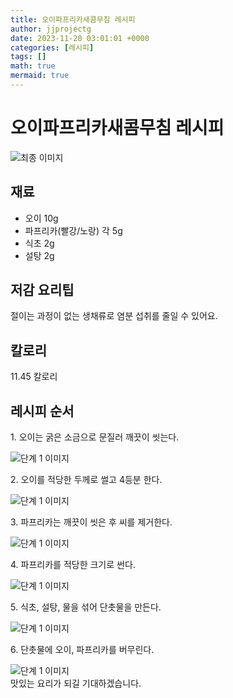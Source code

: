 ```yaml
---
title: 오이파프리카새콤무침 레시피
author: jjprojectg
date: 2023-11-20 03:01:01 +0000
categories: [레시피]
tags: []
math: true
mermaid: true
---
```

<meta name="og:type" content="website"/>
<meta charset="UTF-8"/>
<div class="header">
  <h1>오이파프리카새콤무침 레시피</h1>
</div>

<div class="container my-4">
  <div class="row">
    <div class="col-12 col-md-6">
      <div class="recipe-image">
        <img src="http://www.foodsafetykorea.go.kr/uploadimg/20210128/20210128054738_1611823658692.JPG" class="step-image" alt="최종 이미지"/>
      </div>
    </div>
    <div class="col-12 col-md-6">
      <div class="ingredients">
        <h2>재료</h2>
        <ul class="card">
          <li> 오이 10g </li>
          <li>  파프리카(빨강/노랑) 각 5g </li>
          <li>  식초 2g </li>
          <li>  설탕 2g </li>
</ul>
      </div>
    </div>
    <div class="col-12 col-md-6">
      <div class="ingredients">
        <h2>저감 요리팁</h2>
        <div class="card"> 
          <p>
            절이는 과정이 없는 생채류로 염분 섭취를 줄일 수 있어요.
          </p>
        </div>
      </div>
      <div class="ingredients">
        <h2>칼로리</h2>
        <div class="card"> 
          <p>
            11.45 칼로리
          </p>
        </div>
      </div>
    </div>
  </div>

  <h2 class="my-4">레시피 순서</h2>
  <div class="card recipe-card">
    <div class="card-body recipe-step">
      <p class="card-text step-description">1. 오이는 굵은 소금으로 문질러 깨끗이 씻는다.</p>
      <img src="http://www.foodsafetykorea.go.kr/uploadimg/20210128/20210128054807_1611823687977.JPG" alt="단계 1 이미지" class="step-image"/>
    </div>
  </div>
  <div class="card recipe-card">
    <div class="card-body recipe-step">
      <p class="card-text step-description">2. 오이를 적당한 두께로 썰고 4등분 한다.</p>
      <img src="http://www.foodsafetykorea.go.kr/uploadimg/20210128/20210128054820_1611823700226.JPG" alt="단계 1 이미지" class="step-image"/>
    </div>
  </div>
  <div class="card recipe-card">
    <div class="card-body recipe-step">
      <p class="card-text step-description">3. 파프리카는 깨끗이 씻은 후 씨를 제거한다.</p>
      <img src="http://www.foodsafetykorea.go.kr/uploadimg/20210128/20210128054835_1611823715831.JPG" alt="단계 1 이미지" class="step-image"/>
    </div>
  </div>
  <div class="card recipe-card">
    <div class="card-body recipe-step">
      <p class="card-text step-description">4. 파프리카를 적당한 크기로 썬다.</p>
      <img src="http://www.foodsafetykorea.go.kr/uploadimg/20210128/20210128054847_1611823727434.JPG" alt="단계 1 이미지" class="step-image"/>
    </div>
  </div>
  <div class="card recipe-card">
    <div class="card-body recipe-step">
      <p class="card-text step-description">5. 식초, 설탕, 물을 섞어 단촛물을 만든다.</p>
      <img src="http://www.foodsafetykorea.go.kr/uploadimg/20210128/20210128054900_1611823740996.JPG" alt="단계 1 이미지" class="step-image"/>
    </div>
  </div>
  <div class="card recipe-card">
    <div class="card-body recipe-step">
      <p class="card-text step-description">6. 단촛물에 오이, 파프리카를 버무린다.</p>
      <img src="http://www.foodsafetykorea.go.kr/uploadimg/20210128/20210128054913_1611823753087.JPG" alt="단계 1 이미지" class="step-image"/>
    </div>
  </div>

</div>
맛있는 요리가 되길 기대하겠습니다.
